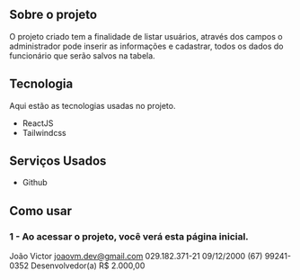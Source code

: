 

## Sobre o projeto
O projeto criado tem a finalidade de listar usuários, através dos campos o administrador pode inserir as informações e cadastrar, todos os dados do funcionário que serão salvos na tabela. 

## Tecnologia
Aqui estão as tecnologias usadas no projeto.

* ReactJS
* Tailwindcss

## Serviços Usados
* Github

## Como usar

### 1 - Ao acessar o projeto, você verá esta página inicial.

João Victor	joaovm.dev@gmail.com	029.182.371-21	09/12/2000	(67) 99241-0352	Desenvolvedor(a)	R$ 2.000,00